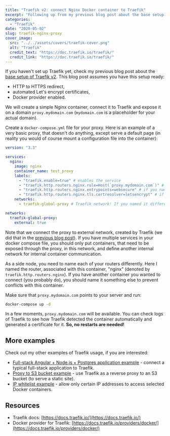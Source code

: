 ```yaml
---
title: "Traefik v2: connect Nginx Docker container to Traefik"
excerpt: "Following up from my previous blog post about the base setup of Traefik v2, I will now show how easy it is to connect a Nginx Docker container to Traefik."
categories:
  - "Traefik"
date: "2020-05-02"
slug: traefik-nginx-proxy
cover_image:
  src: "../../assets/covers/traefik-cover.png"
  alt: "Traefik"
  credit_text: "https://doc.traefik.io/traefik/"
  credit_link: "https://doc.traefik.io/traefik/"
---
```


If you haven't set up Traefik yet, check my previous blog post about the [base setup of Traefik v2](/blog/traefik-basic-setup). This blog post assumes you have this setup ready:

- HTTP to HTTPS redirect,
- automated Let's encrypt certificates,
- Docker provider enabled.

We will create a simple Nginx container, connect it to Traefik and expose it on a domain `proxy.mydomain.com` (`mydomain.com` is a placeholder for your actual domain).

Create a `docker-compose.yml` file for your proxy. Here is an example of a very basic proxy, that doesn't do anything, except serve a default page (in reality you would of course mount a configuration file into the container):

```yaml
version: "3.3"

services:
  nginx:
    image: nginx
    container_name: test_proxy
    labels:
      - "traefik.enable=true" # enables the service
      - "traefik.http.routers.nginx.rule=Host(`proxy.mydomain.com`)" # domain to expose on
      - "traefik.http.routers.nginx.entrypoints=websecure" # if you named your 443 entrypoint differently than webscure, substitute it here!
      - "traefik.http.routers.nginx.tls.certresolver=letsencrypt" # if you named your cert resolver differently than letsencrypt, substitute it here!
    networks:
      - traefik-global-proxy # Traefik network! If you named it differently, substitute it here and below.

networks:
  traefik-global-proxy:
    external: true
```

Note that we connect the proxy to external network, created by Traefik (we did that in the [previous blog post](/blog/traefik-basic-setup)). If you have multiple services in your docker compose file, you should only put containers, that need to be exposed through the proxy, in this network, and define another internal network for internal container communication.

As a side node, you need to name each of your routers differently. Here I named the router, associated with this container, "nginx" (denoted by `traefik.http.routers.nginx`). If you have another container you wanted to connect (you probably do), you should name it something else to prevent conflicts with this container.

Make sure that `proxy.mydomain.com` points to your server and run:

```bash
docker-compose up -d
```

In a few moments, `proxy.mydomain.com` will be available. You can check logs of Traefik to see how Traefik detected the container automatically and generated a certificate for it. **So, no restarts are needed!**

## More examples

Check out my other examples of Traefik usage, if you are interested:

- [Full-stack Angular + Node.js + Postgres application example](blog/traefik-nodejs-api-and-db/) - connect a typical full-stack application to Traefik.
- [Proxy to S3 bucket example](/blog/traefik-s3-proxy) - use Traefik as a reverse proxy to an S3 bucket (to serve a static site).
- [IP whitelist example](/blog/traefik-ip-whitelist) - allow only certain IP addresses to access selected Docker containers.

<p></p>

## Resources

- Traefik docs: [https://docs.traefik.io/](https://docs.traefik.io/)
- Docker provider for Traefik: [https://docs.traefik.io/providers/docker/](https://docs.traefik.io/providers/docker/)
